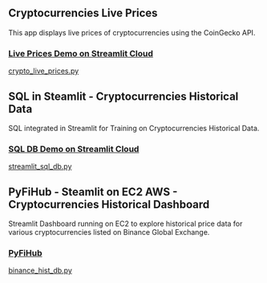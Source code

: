 ## Cryptocurrencies Live Prices

This app displays live prices of cryptocurrencies using the CoinGecko API.
### [Live Prices Demo on Streamlit Cloud](https://pyfihub-streamlit-apps-crypto-live-prices-npafid.streamlit.app)
[crypto_live_prices.py](https://github.com/PyFiHub/streamlit_apps/blob/main/crypto_live_prices.py)

## SQL in Steamlit - Cryptocurrencies Historical Data

SQL integrated in Streamlit for Training on Cryptocurrencies Historical Data.
### [SQL DB Demo on Streamlit Cloud](https://pyfihub-streamlit-apps-streamlit-sql-db-uo2s89.streamlit.app)
[streamlit_sql_db.py](https://github.com/PyFiHub/streamlit_apps/blob/main/streamlit_sql_db.py)


## PyFiHub - Steamlit on EC2 AWS - Cryptocurrencies Historical Dashboard 

Streamlit Dashboard running on EC2 to explore historical price data for various cryptocurrencies listed on Binance Global Exchange.
### [PyFiHub](https://pyfihub.com/Binance_Historical_Data)
[binance_hist_db.py](https://github.com/PyFiHub/db_Training_Binance_Historical_Data/blob/main/binance_hist_db.py)